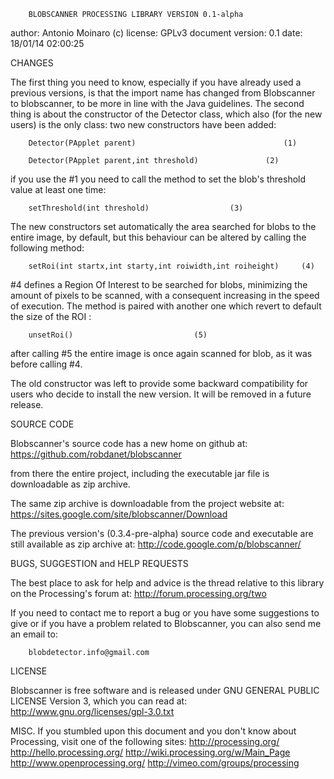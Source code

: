 		BLOBSCANNER PROCESSING LIBRARY VERSION 0.1-alpha
author: Antonio Moinaro (c)
license: GPLv3
document version: 0.1 
date: 18/01/14 02:00:25
	 
			  

CHANGES

The first thing you need to know, especially if you have already used a previous
versions, is that the import name has changed from Blobscanner to blobscanner, 
to be more in line with the Java guidelines. The second thing is about the 
constructor of the Detector class, which also (for the new users) is the only
class: two new constructors have been added:

		Detector(PApplet parent)	                             (1)

		Detector(PApplet parent,int threshold)			     (2)

if you use the #1 you need to call the method to set the blob's threshold value 
at least one time:
	        	
		setThreshold(int threshold)				     (3)

The new constructors set automatically the area searched for blobs to the 
entire image, by default, but this behaviour can be altered by calling the 
following method:

		setRoi(int startx,int starty,int roiwidth,int roiheight)     (4)

 #4 defines a Region Of Interest to be searched for blobs, minimizing the 
amount of pixels to be scanned, with a consequent increasing in the speed of 
execution. The method is paired with another one which revert to default the size
of the ROI :

		unsetRoi() 						     (5)

after calling #5 the entire image is once again scanned for blob, as it was before 
calling #4.

The old constructor was left to provide some backward compatibility for users who 
decide to install the new version. It will be removed in a future release. 


SOURCE CODE

Blobscanner's source code has a new home on github at:
		https://github.com/robdanet/blobscanner                       
		
from there the entire project, including the executable jar file is downloadable 
as zip archive.

The same zip archive is downloadable from the project website at: 
		https://sites.google.com/site/blobscanner/Download

The previous version's (0.3.4-pre-alpha) source code and executable are still 
available as zip archive at: 
		http://code.google.com/p/blobscanner/


BUGS, SUGGESTION and HELP REQUESTS 

The best place to ask for help and advice is the thread relative to this library 
on the Processing's forum at:
		http://forum.processing.org/two
		 	
If you need to contact me to report a bug or you have some suggestions to give 
or if you have a problem related to Blobscanner, you can also  send me an 
email to:

		blobdetector.info@gmail.com

LICENSE 

Blobscanner is free software and is released under  GNU GENERAL PUBLIC LICENSE
Version 3, which you can read at:
		http://www.gnu.org/licenses/gpl-3.0.txt

MISC.
If you stumbled upon this document and you don't know about Processing, 
visit one of the following sites:
		http://processing.org/
		http://hello.processing.org/
		http://wiki.processing.org/w/Main_Page
		http://www.openprocessing.org/
		http://vimeo.com/groups/processing
